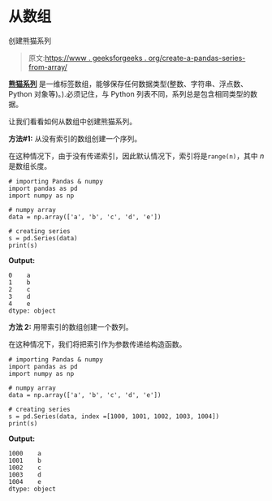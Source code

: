 # 从数组

创建熊猫系列

> 原文:[https://www . geeksforgeeks . org/create-a-pandas-series-from-array/](https://www.geeksforgeeks.org/create-a-pandas-series-from-array/)

**[熊猫系列](https://www.geeksforgeeks.org/python-pandas-series/)** 是一维标签数组，能够保存任何数据类型(整数、字符串、浮点数、Python 对象等)。).必须记住，与 Python 列表不同，系列总是包含相同类型的数据。

让我们看看如何从数组中创建熊猫系列。

**方法#1:** 从没有索引的数组创建一个序列。

在这种情况下，由于没有传递索引，因此默认情况下，索引将是`range(n)`，其中 *n* 是数组长度。

```
# importing Pandas & numpy
import pandas as pd
import numpy as np

# numpy array
data = np.array(['a', 'b', 'c', 'd', 'e'])

# creating series
s = pd.Series(data)
print(s)
```

**Output:**

```
0    a
1    b
2    c
3    d
4    e
dtype: object

```

**方法 2:** 用带索引的数组创建一个数列。

在这种情况下，我们将把索引作为参数传递给构造函数。

```
# importing Pandas & numpy
import pandas as pd
import numpy as np

# numpy array
data = np.array(['a', 'b', 'c', 'd', 'e'])

# creating series
s = pd.Series(data, index =[1000, 1001, 1002, 1003, 1004])
print(s)
```

**Output:**

```
1000    a
1001    b
1002    c
1003    d
1004    e
dtype: object

```
